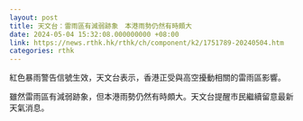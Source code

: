 ```yaml
---
layout: post
title: 天文台：雷雨區有減弱跡象　本港雨勢仍然有時頗大
date: 2024-05-04 15:32:08.000000000 +08:00
link: https://news.rthk.hk/rthk/ch/component/k2/1751789-20240504.htm
categories: rthk
---
```


紅色暴雨警告信號生效，天文台表示，香港正受與高空擾動相關的雷雨區影響。

雖然雷雨區有減弱跡象，但本港雨勢仍然有時頗大。天文台提醒市民繼續留意最新天氣消息。

